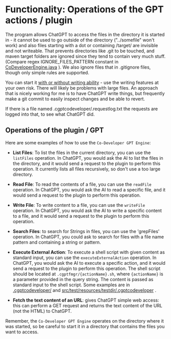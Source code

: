 # Functionality: Operations of the GPT actions / plugin

The program allows ChatGPT to access the files in the directory it is started in -
it cannot be used to go outside of the directory ("../somefile" won't work) and also
files starting with a dot or containing /target/ are invisible and not writeable. That prevents directories like .git
to be touched, and maven target folders are ignored since they tend to contain very much stuff.
(Compare regex IGNORE_FILES_PATTERN constant in
[CoDeveloperEngine.java](https://github.com/stoerr/CoDeveloperGPTengine/blob/develop/src/main/java/net/stoerr/chatgpt/codevengine/CoDeveloperEngine.java)
). We also ignore files that in .gitignore files, though only simple rules are supported.

You can start it [with or without writing ability](commandline.md) - use the writing features at your own risk.
There will likely be problems with large files. An approach that is nicely working for me is to have ChatGPT write
things, but frequently make a git commit to easily inspect changes and be able to revert.

If there is a file named .cgptcodeveloper/.requestlog.txt the requests are logged into that, to see what ChatGPT did.

## Operations of the plugin / GPT

Here are some examples of how to use the `Co-Developer GPT Engine`:

- **List Files**: To list the files in the current directory, you can use the `listFiles` operation. In ChatGPT, you
  would ask the AI to list the files in the directory, and it would send a request to the plugin to perform this
  operation. It currently lists all files recursively, so don't use a too large directory.

- **Read File**: To read the contents of a file, you can use the `readFile` operation. In ChatGPT, you would ask the AI
  to read a specific file, and it would send a request to the plugin to perform this operation.

- **Write File**: To write content to a file, you can use the `writeFile` operation. In ChatGPT, you would ask the AI to
  write a specific content to a file, and it would send a request to the plugin to perform this operation.

- **Search Files**: to search for Strings in files, you can use the 'grepFiles' operation. In ChatGPT, you could ask
  to search for files with a file name pattern and containing a string or pattern.

- **Execute External Action**: To execute a shell script with given content as standard input, you can use the
  `executeExternalAction`
  operation. In ChatGPT, you would ask the AI to execute a specific action, and it would send a request to the plugin to
  perform this operation. The shell script should be located at `.cgptfmgr/{actionName}.sh`, where `{actionName}` is a
  parameter provided in the query string. The content is passed as standard input to the shell script. Some examples
  are in [.cgptcodeveloper/](https://github.com/stoerr/CoDeveloperGPTengine/tree/develop/.cgptcodeveloper) and
  [src/test/resources/testdir/.cgptcodeveloper](https://github.com/stoerr/CoDeveloperGPTengine/tree/develop/src/test/resources/testdir/.cgptcodeveloper) .

- **Fetch the text content of an URL**: gives ChatGPT simple web access: this can perform a GET request and returns
  the text content of the URL (not the HTML) to ChatGPT.

Remember, the `Co-Developer GPT Engine` operates on the directory where it was started,
so be careful to start it in a directory that contains the files you want to access.
